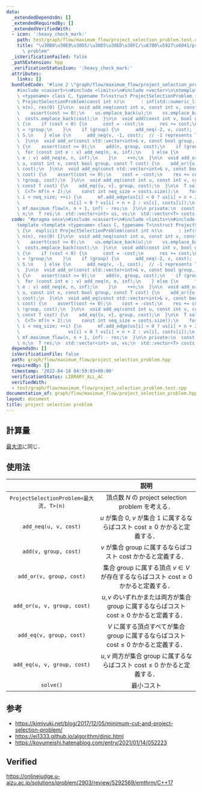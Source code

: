 ```yaml
---
data:
  _extendedDependsOn: []
  _extendedRequiredBy: []
  _extendedVerifiedWith:
  - icon: ':heavy_check_mark:'
    path: test/graph/flow/maximum_flow/project_selection_problem.test.cpp
    title: "\u30B0\u30E9\u30D5/\u30D5\u30ED\u30FC/\u6700\u5927\u6D41/project selection\
      \ problem"
  _isVerificationFailed: false
  _pathExtension: hpp
  _verificationStatusIcon: ':heavy_check_mark:'
  attributes:
    links: []
  bundledCode: "#line 2 \"graph/flow/maximum_flow/project_selection_problem.hpp\"\n\
    #include <cassert>\n#include <limits>\n#include <vector>\n\ntemplate <template\
    \ <typename> class C, typename T>\nstruct ProjectSelectionProblem {\n  explicit\
    \ ProjectSelectionProblem(const int n)\n      : inf(std::numeric_limits<T>::max()),\
    \ n(n), res(0) {}\n\n  void add_neq(const int u, const int v, const T cost) {\n\
    \    assert(cost >= 0);\n    us.emplace_back(u);\n    vs.emplace_back(v);\n  \
    \  costs.emplace_back(cost);\n  }\n\n  void add(const int v, bool group, T cost)\
    \ {\n    if (cost < 0) {\n      cost = -cost;\n      res += cost;\n      group\
    \ = !group;\n    }\n    if (group) {\n      add_neq(-2, v, cost);  // -2 represents\
    \ S.\n    } else {\n      add_neq(v, -1, cost);  // -1 represents T.\n    }\n\
    \  }\n\n  void add_or(const std::vector<int>& v, const bool group, const T cost)\
    \ {\n    assert(cost >= 0);\n    add(n, group, cost);\n    if (group) {\n    \
    \  for (const int e : v) add_neq(n, e, inf);\n    } else {\n      for (const int\
    \ e : v) add_neq(e, n, inf);\n    }\n    ++n;\n  }\n\n  void add_or(const int\
    \ u, const int v, const bool group, const T cost) {\n    add_or({u, v}, group,\
    \ cost);\n  }\n\n  void add_eq(const std::vector<int>& v, const bool group, T\
    \ cost) {\n    assert(cost <= 0);\n    cost = -cost;\n    res += cost;\n    add_or(v,\
    \ !group, cost);\n  }\n\n  void add_eq(const int u, const int v, const bool group,\
    \ const T cost) {\n    add_eq({u, v}, group, cost);\n  }\n\n  T solve() {\n  \
    \  C<T> mf(n + 2);\n    const int neq_size = costs.size();\n    for (int i = 0;\
    \ i < neq_size; ++i) {\n      mf.add_edge(us[i] < 0 ? us[i] + n + 2 : us[i],\n\
    \                  vs[i] < 0 ? vs[i] + n + 2 : vs[i], costs[i]);\n    }\n    return\
    \ mf.maximum_flow(n, n + 1, inf) - res;\n  }\n\n private:\n  const T inf;\n  int\
    \ n;\n  T res;\n  std::vector<int> us, vs;\n  std::vector<T> costs;\n};\n"
  code: "#pragma once\n#include <cassert>\n#include <limits>\n#include <vector>\n\n\
    template <template <typename> class C, typename T>\nstruct ProjectSelectionProblem\
    \ {\n  explicit ProjectSelectionProblem(const int n)\n      : inf(std::numeric_limits<T>::max()),\
    \ n(n), res(0) {}\n\n  void add_neq(const int u, const int v, const T cost) {\n\
    \    assert(cost >= 0);\n    us.emplace_back(u);\n    vs.emplace_back(v);\n  \
    \  costs.emplace_back(cost);\n  }\n\n  void add(const int v, bool group, T cost)\
    \ {\n    if (cost < 0) {\n      cost = -cost;\n      res += cost;\n      group\
    \ = !group;\n    }\n    if (group) {\n      add_neq(-2, v, cost);  // -2 represents\
    \ S.\n    } else {\n      add_neq(v, -1, cost);  // -1 represents T.\n    }\n\
    \  }\n\n  void add_or(const std::vector<int>& v, const bool group, const T cost)\
    \ {\n    assert(cost >= 0);\n    add(n, group, cost);\n    if (group) {\n    \
    \  for (const int e : v) add_neq(n, e, inf);\n    } else {\n      for (const int\
    \ e : v) add_neq(e, n, inf);\n    }\n    ++n;\n  }\n\n  void add_or(const int\
    \ u, const int v, const bool group, const T cost) {\n    add_or({u, v}, group,\
    \ cost);\n  }\n\n  void add_eq(const std::vector<int>& v, const bool group, T\
    \ cost) {\n    assert(cost <= 0);\n    cost = -cost;\n    res += cost;\n    add_or(v,\
    \ !group, cost);\n  }\n\n  void add_eq(const int u, const int v, const bool group,\
    \ const T cost) {\n    add_eq({u, v}, group, cost);\n  }\n\n  T solve() {\n  \
    \  C<T> mf(n + 2);\n    const int neq_size = costs.size();\n    for (int i = 0;\
    \ i < neq_size; ++i) {\n      mf.add_edge(us[i] < 0 ? us[i] + n + 2 : us[i],\n\
    \                  vs[i] < 0 ? vs[i] + n + 2 : vs[i], costs[i]);\n    }\n    return\
    \ mf.maximum_flow(n, n + 1, inf) - res;\n  }\n\n private:\n  const T inf;\n  int\
    \ n;\n  T res;\n  std::vector<int> us, vs;\n  std::vector<T> costs;\n};\n"
  dependsOn: []
  isVerificationFile: false
  path: graph/flow/maximum_flow/project_selection_problem.hpp
  requiredBy: []
  timestamp: '2022-04-18 04:59:03+09:00'
  verificationStatus: LIBRARY_ALL_AC
  verifiedWith:
  - test/graph/flow/maximum_flow/project_selection_problem.test.cpp
documentation_of: graph/flow/maximum_flow/project_selection_problem.hpp
layout: document
title: project selection problem
---
```



## 計算量

[最大流](maximum_flow.md)に同じ．


## 使用法

||説明|
|:--:|:--:|
|`ProjectSelectionProblem<最大流, T>(n)`|頂点数 $N$ の project selection problem を考える．|
|`add_neq(u, v, cost)`|$u$ が集合 $0$, $v$ が集合 $1$ に属するならばコスト $\mathrm{cost} \geq 0$ かかると定義する．|
|`add(v, group, cost)`|$v$ が集合 $\mathrm{group}$ に属するならばコスト $\mathrm{cost}$ かかると定義する．|
|`add_or(v, group, cost)`|集合 $\mathrm{group}$ に属する頂点 $v \in V$ が存在するならばコスト $\mathrm{cost} \geq 0$ かかると定義する．|
|`add_or(u, v, group, cost)`|$u, v$ のいずれかまたは両方が集合 $\mathrm{group}$ に属するならばコスト $\mathrm{cost} \geq 0$ かかると定義する．|
|`add_eq(v, group, cost)`|$V$ に属する頂点すべてが集合 $\mathrm{group}$ に属するならばコスト $\mathrm{cost} \leq 0$ かかると定義する．|
|`add_eq(u, v, group, cost)`|$u, v$ 両方が集合 $\mathrm{group}$ に属するならばコスト $\mathrm{cost} \leq 0$ かかると定義する．|
|`solve()`|最小コスト|


## 参考

- https://kimiyuki.net/blog/2017/12/05/minimum-cut-and-project-selection-problem/
- https://ei1333.github.io/algorithm/dinic.html
- https://koyumeishi.hatenablog.com/entry/2021/01/14/052223


## Verified

https://onlinejudge.u-aizu.ac.jp/solutions/problem/2903/review/5292569/emthrm/C++17
